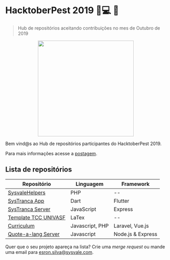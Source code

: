 # HacktoberPest 2019 🍻💻 🎉
> Hub de repositórios aceitando contribuições no mes de Outubro de 2019

<p align="center">
  <img height="300" src="img/hacktoberbanner.png">
</p>

Bem vind@s ao Hub de repositórios participantes do HacktoberPest 2019.

Para mais informações acesse a [postagem](https://medium.com/sysvale/hacktoberpest-2019-8761a969c85e).

## Lista de repositórios


| Repositório                                                                        | Linguagem            | Framework          |
|------------------------------------------------------------------------------------|----------------------|--------------------|
| [SysvaleHelpers](https://github.com/Sysvale/helpers)                               | PHP                  |     --             |
| [SysTranca App](https://github.com/esron/systranca_app)                            | Dart                 | Flutter            |
| [SysTranca Server](https://github.com/esron/systranca-server)                      | JavaScript           | Express            |
| [Template TCC UNIVASF](https://github.com/Gabrielr2508/template-tcc-latex-univasf) | LaTex                |     --             |
| [Curriculum](https://github.com/Gabrielr2508/curriculum)                           | Javascript, PHP      | Laravel, Vue.js    |
| [Quote-a-lang Server](https://github.com/viniciusarre/quote-a-lang-server)         | Javascript           | Node.js & Express  |

Quer que o seu projeto apareça na lista? Crie uma _merge request_ ou mande uma email para esron.silva@sysvale.com.
